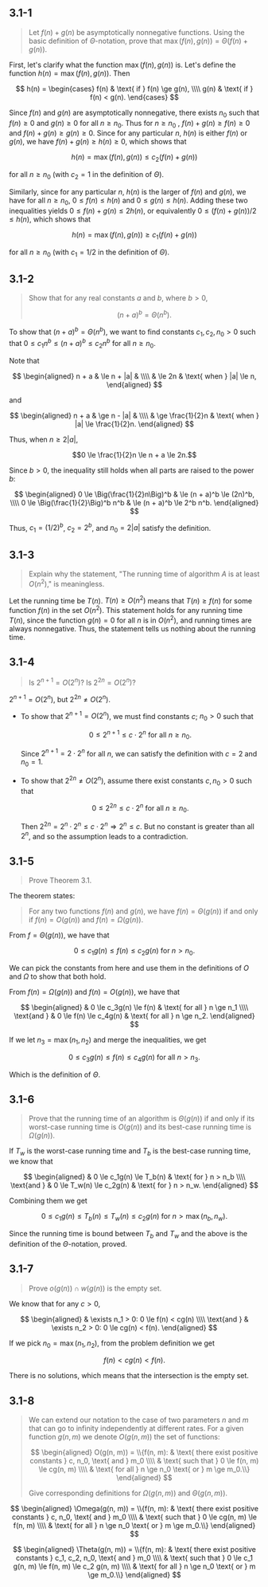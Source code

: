 ## 3.1-1

> Let $f(n) + g(n)$ be asymptotically nonnegative functions. Using the basic definition of $\Theta$-notation, prove that $\max(f(n), g(n)) = \Theta(f(n) + g(n))$.

First, let's clarify what the function $\max(f(n), g(n))$ is. Let's define the function $h(n) = \max(f(n), g(n))$. Then

$$
h(n) =
\begin{cases}
f(n) & \text{ if } f(n) \ge g(n), \\\\
g(n) & \text{ if } f(n) <   g(n).
\end{cases}
$$

Since $f(n)$ and $g(n)$ are asymptotically nonnegative, there exists $n_0$ such that $f(n) \ge 0$ and $g(n) \ge 0$ for all $n \ge n_0$. Thus for $n \ge n_0$ , $f(n) + g(n) \ge f(n) \ge 0$ and $f(n) + g(n) \ge g(n) \ge 0$. Since for any particular $n$, $h(n)$ is either $f(n)$ or $g(n)$, we have $f(n) + g(n) \ge h(n) \ge 0$, which shows that 

$$h(n) = \max(f(n), g(n)) \le c_2(f(n) + g(n))$$

for all $n \ge n_0$ (with $c_2 = 1$ in the definition of $\Theta$).

Similarly, since for any particular $n$, $h(n)$ is the larger of $f(n)$ and $g(n)$, we have for all $n \ge n_0$, $0 \le f(n) \le h(n)$ and $0 \le g(n) \le h(n)$. Adding these two inequalities yields $0 \le f(n) + g(n) \le 2h(n)$, or equivalently $0 \le (f(n) + g(n)) / 2 \le h(n)$, which shows that

$$h(n) = \max(f(n), g(n)) \ge c_1(f(n) + g(n))$$

for all $n \ge n_0$ (with $c_1 = 1 / 2$ in the definition of $\Theta$).

## 3.1-2

> Show that for any real constants $a$ and $b$, where $b > 0$,
>
> $$(n + a)^b = \Theta(n^b). \tag{3.2}$$
 
To show that $(n + a)^b = \Theta(n^b)$, we want to find constants $c_1, c_2, n_0 > 0$ such that $0 \le c_1 n^b \le (n + a)^b \le c_2 n^b$ for all $n \ge n_0$.

Note that

$$
\begin{aligned}
n + a & \le n + |a| & \\\\
      & \le 2n      & \text{ when } |a| \le n,
\end{aligned}
$$

and

$$
\begin{aligned}
n + a & \ge n - |a|           & \\\\
      & \ge \frac{1}{2}n      & \text{ when } |a| \le \frac{1}{2}n.
\end{aligned}
$$

Thus, when $n \ge 2|a|$,

$$0 \le \frac{1}{2}n \le n + a \le 2n.$$

Since $b > 0$, the inequality still holds when all parts are raised to the power $b$:

$$
\begin{aligned}
0 \le \Big(\frac{1}{2}n\Big)^b    & \le (n + a)^b \le (2n)^b, \\\\
0 \le \Big(\frac{1}{2}\Big)^b n^b & \le (n + a)^b \le 2^b n^b.
\end{aligned}
$$

Thus, $c_1 = (1 / 2)^b$, $c_2 = 2^b$, and $n_0 = 2|a|$ satisfy the definition.

## 3.1-3

> Explain why the statement, "The running time of algorithm $A$ is at least $O(n^2)$," is meaningless.

Let the running time be $T(n)$. $T(n) \ge O(n^2)$ means that $T(n) \ge f(n)$ for some function $f(n)$ in the set $O(n^2)$. This statement holds for any running time $T(n)$, since the function $g(n) = 0$ for all $n$ is in $O(n^2)$, and running times are always nonnegative. Thus, the statement tells us nothing about the running time.

## 3.1-4

> Is $2^{n + 1} = O(2^n)$? Is $2^{2n} = O(2^n)$?

$2^{n + 1} = O(2^n)$, but $2^{2n} \ne O(2^n)$.

- To show that $2^{n + 1} = O(2^n)$, we must find constants $c$; $n_0 > 0$ such that
    
    $$
    0 \le 2^{n + 1} \le c \cdot 2^n \text{ for all } n \ge n_0.
    $$

    Since $2^{n + 1} = 2 \cdot 2^n$ for all $n$, we can satisfy the definition with $c = 2$ and $n_0 = 1$.

- To show that $2^{2n} \ne O(2^n)$, assume there exist constants $c, n_0 > 0$ such that

    $$
    0 \le 2^{2n} \le c \cdot 2^n \text{ for all } n \ge n_0.
    $$
    
    Then $2^{2n} = 2^n \cdot 2^n \le c \cdot 2^n \Rightarrow 2^n \le c$. But no constant is greater than all $2^n$, and so the assumption leads to a contradiction.

## 3.1-5

> Prove Theorem 3.1.

The theorem states:

> For any two functions $f(n)$ and $g(n)$, we have $f(n) = \Theta(g(n))$ if and only if $f(n) = O(g(n))$ and $f(n) = \Omega(g(n))$.

From $f = \Theta(g(n))$, we have that

$$0 \le c_1 g(n) \le f(n) \le c_2g(n) \text{ for } n > n_0.$$

We can pick the constants from here and use them in the definitions of $O$ and $\Omega$ to show that both hold.

From $f(n) = \Omega(g(n))$ and $f(n) = O(g(n))$, we have that

$$
\begin{aligned}
            & 0 \le c_3g(n) \le f(n) & \text{ for all } n \ge n_1 \\\\
\text{and } & 0 \le f(n) \le c_4g(n) & \text{ for all } n \ge n_2.
\end{aligned}
$$

If we let $n_3 = \max(n_1, n_2)$ and merge the inequalities, we get

$$0 \le c_3g(n) \le f(n) \le c_4g(n) \text{ for all } n > n_3.$$

Which is the definition of $\Theta$.

## 3.1-6

> Prove that the running time of an algorithm is $\Theta(g(n))$ if and only if its worst-case running time is $O(g(n))$ and its best-case running time is $\Omega(g(n))$.

If $T_w$ is the worst-case running time and $T_b$ is the best-case running time, we know that

$$
\begin{aligned}
            & 0 \le c_1g(n) \le T_b(n) & \text{ for } n > n_b \\\\
\text{and } & 0 \le T_w(n) \le c_2g(n) & \text{ for } n > n_w.
\end{aligned}
$$

Combining them we get

$$0 \le c_1g(n) \le T_b(n) \le T_w(n) \le c_2g(n) \text{ for } n > \max(n_b, n_w).$$

Since the running time is bound between $T_b$ and $T_w$ and the above is the definition of the $\Theta$-notation, proved.

## 3.1-7

> Prove $o(g(n)) \cap w(g(n))$ is the empty set.

We know that for any $c > 0$,

$$
\begin{aligned}
            & \exists n_1 > 0: 0 \le f(n) < cg(n) \\\\
\text{and } & \exists n_2 > 0: 0 \le cg(n) < f(n).
\end{aligned}
$$

If we pick $n_0 = \max(n_1, n_2)$, from the problem definition we get

$$f(n) < cg(n) < f(n).$$

There is no solutions, which means that the intersection is the empty set.

## 3.1-8

> We can extend our notation to the case of two parameters $n$ and $m$ that can go to infinity independently at different rates. For a given function $g(n, m)$ we denote $O(g(n, m))$ the set of functions:
> 
> $$
> \begin{aligned}
> O(g(n, m)) = \\{f(n, m):
>   & \text{ there exist positive constants } c, n_0, \text{ and } m_0 \\\\
>   & \text{ such that } 0 \le f(n, m) \le cg(n, m) \\\\
>   & \text{ for all } n \ge n_0 \text{ or } m \ge m_0.\\}
> \end{aligned}
> $$
> 
> Give corresponding definitions for $\Omega(g(n, m))$ and $\Theta(g(n, m))$.

$$
\begin{aligned}
\Omega(g(n, m)) = \\{f(n, m): 
  & \text{ there exist positive constants } c, n_0, \text{ and } m_0 \\\\
  & \text{ such that } 0 \le cg(n, m) \le f(n, m) \\\\
  & \text{ for all } n \ge n_0 \text{ or } m \ge m_0.\\}
\end{aligned}
$$

$$
\begin{aligned}
\Theta(g(n, m)) = \\{f(n, m): 
  & \text{ there exist positive constants } c_1, c_2, n_0, \text{ and } m_0 \\\\
  & \text{ such that } 0 \le c_1 g(n, m) \le f(n, m) \le c_2 g(n, m) \\\\
  & \text{ for all } n \ge n_0 \text{ or } m \ge m_0.\\}
\end{aligned}
$$
